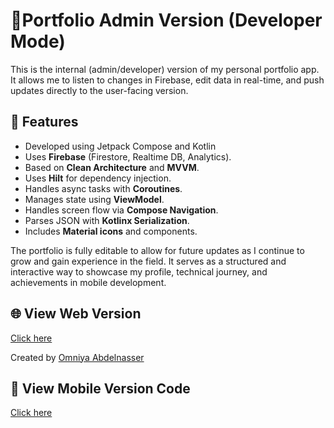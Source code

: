 # 📜️**Portfolio Admin Version (Developer Mode)** 

This is the internal (admin/developer) version of my personal portfolio app. It allows me to listen to changes in Firebase, edit data in real-time, and push updates directly to the user-facing version.

## 🔧 Features

- Developed using Jetpack Compose and Kotlin
- Uses **Firebase** (Firestore, Realtime DB, Analytics).
- Based on **Clean Architecture** and **MVVM**.
- Uses **Hilt** for dependency injection.
- Handles async tasks with **Coroutines**.
- Manages state using **ViewModel**.
- Handles screen flow via **Compose Navigation**.
- Parses JSON with **Kotlinx Serialization**.
- Includes **Material icons** and components.


The portfolio is fully editable to allow for future updates as I continue to grow and gain experience in the field. It serves as a structured and interactive way to showcase my profile, technical journey, and achievements in mobile development.

## 🌐 View Web Version
[Click here]()

Created by [Omniya Abdelnasser](https://github.com/Omnia-Abdelnasser)

## 📱 View Mobile Version Code
[Click here](https://github.com/Abdallah-Alqiran/Portfolio)

